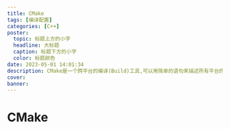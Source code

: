 ```yaml
---
title: CMake
tags: [编译配置]
categories: [C++]
poster:
  topic: 标题上方的小字
  headline: 大标题
  caption: 标题下方的小字
  color: 标题颜色
date: 2023-05-01 14:01:34
description: CMake是一个跨平台的编译(Build)工具,可以用简单的语句来描述所有平台的编译过程。
cover:
banner:
---
```


# CMake

